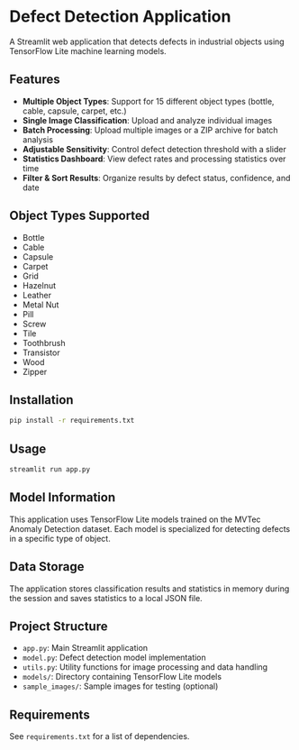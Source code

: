 # Defect Detection Application

A Streamlit web application that detects defects in industrial objects using TensorFlow Lite machine learning models.

## Features

- **Multiple Object Types**: Support for 15 different object types (bottle, cable, capsule, carpet, etc.)
- **Single Image Classification**: Upload and analyze individual images
- **Batch Processing**: Upload multiple images or a ZIP archive for batch analysis
- **Adjustable Sensitivity**: Control defect detection threshold with a slider
- **Statistics Dashboard**: View defect rates and processing statistics over time
- **Filter & Sort Results**: Organize results by defect status, confidence, and date

## Object Types Supported

- Bottle
- Cable
- Capsule
- Carpet
- Grid
- Hazelnut
- Leather
- Metal Nut
- Pill
- Screw
- Tile
- Toothbrush
- Transistor
- Wood
- Zipper

## Installation

```bash
pip install -r requirements.txt
```

## Usage

```bash
streamlit run app.py
```

## Model Information

This application uses TensorFlow Lite models trained on the MVTec Anomaly Detection dataset. Each model is specialized for detecting defects in a specific type of object.

## Data Storage

The application stores classification results and statistics in memory during the session and saves statistics to a local JSON file.

## Project Structure

- `app.py`: Main Streamlit application
- `model.py`: Defect detection model implementation
- `utils.py`: Utility functions for image processing and data handling
- `models/`: Directory containing TensorFlow Lite models
- `sample_images/`: Sample images for testing (optional)

## Requirements

See `requirements.txt` for a list of dependencies.